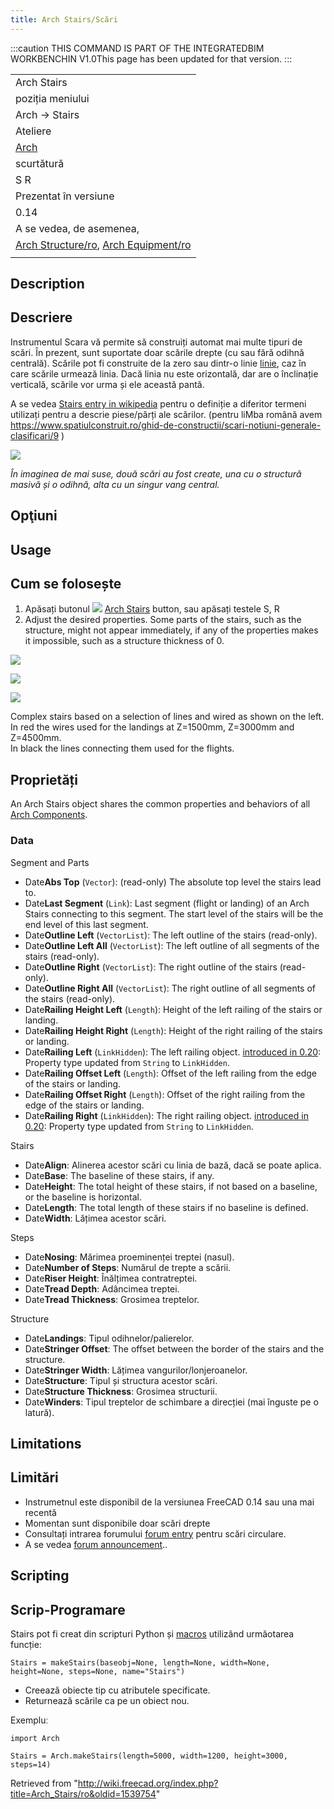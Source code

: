 ```yaml
---
title: Arch Stairs/Scări
---
```


:::caution
THIS COMMAND IS PART OF THE INTEGRATEDBIM WORKBENCHIN V1.0This page has been updated for that version.
:::

|                                                                                                                                                                                      |
| ------------------------------------------------------------------------------------------------------------------------------------------------------------------------------------ |
| Arch Stairs                                                                                                                                                                          |
| poziția meniului                                                                                                                                                                     |
| Arch → Stairs                                                                                                                                                                        |
| Ateliere                                                                                                                                                                             |
| [Arch](/Arch_Workbench/ro "Arch Workbench/ro")                                                                                                                                       |
| scurtătură                                                                                                                                                                           |
| S R                                                                                                                                                                                  |
| Prezentat în versiune                                                                                                                                                                |
| 0.14                                                                                                                                                                                 |
| A se vedea, de asemenea,                                                                                                                                                             |
| [Arch Structure/ro](/Arch_Structure/ro "Arch Structure/ro"), [Arch Equipment/ro](/index.php?title=Arch_Equipment/ro&action=edit&redlink=1 "Arch Equipment/ro (page does not exist)") |
|                                                                                                                                                                                      |

## Description

## Descriere

Instrumentul Scara vă permite să construiți automat mai multe tipuri de scări. În prezent, sunt suportate doar scările drepte (cu sau fără odihnă centrală). Scările pot fi construite de la zero sau dintr-o linie [linie](/Draft_Line "Draft Line"), caz în care scările urmează linia. Dacă linia nu este orizontală, dar are o înclinație verticală, scările vor urma și ele această pantă.

A se vedea [Stairs entry in wikipedia](http://en.wikipedia.org/wiki/Stairs) pentru o definiție a diferitor termeni utilizați pentru a descrie piese/părți ale scărilor. (pentru liMba română avem <https://www.spatiulconstruit.ro/ghid-de-constructii/scari-notiuni-generale-clasificari/9> )

![](/images/Arch_Stairs_example.jpg)

_În imaginea de mai suse, două scări au fost create, una cu o structură masivă și o odihnă, alta cu un singur vang central._

## Opţiuni

## Usage

## Cum se folosește

1. Apăsați butonul ![](/images/Arch_Stairs.png) [Arch Stairs](/Arch_Stairs "Arch Stairs") button, sau apăsați testele S, R
2. Adjust the desired properties. Some parts of the stairs, such as the structure, might not appear immediately, if any of the properties makes it impossible, such as a structure thickness of 0.

![](/images/Stairs_and_Landing_02.png)

![](/images/Stairs_and_Landing_01.png)

![](/images/Arch_Stairs_Complex_Example.png)

Complex stairs based on a selection of lines and wired as shown on the left.  
In red the wires used for the landings at Z=1500mm, Z=3000mm and Z=4500mm.  
In black the lines connecting them used for the flights.

## Proprietăți

An Arch Stairs object shares the common properties and behaviors of all [Arch Components](/Arch_Component "Arch Component").

### Data

Segment and Parts

- Date**Abs Top** (`Vector`): (read-only) The absolute top level the stairs lead to.
- Date**Last Segment** (`Link`): Last segment (flight or landing) of an Arch Stairs connecting to this segment. The start level of the stairs will be the end level of this last segment.
- Date**Outline Left** (`VectorList`): The left outline of the stairs (read-only).
- Date**Outline Left All** (`VectorList`): The left outline of all segments of the stairs (read-only).
- Date**Outline Right** (`VectorList`): The right outline of the stairs (read-only).
- Date**Outline Right All** (`VectorList`): The right outline of all segments of the stairs (read-only).
- Date**Railing Height Left** (`Length`): Height of the left railing of the stairs or landing.
- Date**Railing Height Right** (`Length`): Height of the right railing of the stairs or landing.
- Date**Railing Left** (`LinkHidden`): The left railing object. [introduced in 0.20](/Release_notes_0.20 "Release notes 0.20"): Property type updated from `String` to `LinkHidden`.
- Date**Railing Offset Left** (`Length`): Offset of the left railing from the edge of the stairs or landing.
- Date**Railing Offset Right** (`Length`): Offset of the right railing from the edge of the stairs or landing.
- Date**Railing Right** (`LinkHidden`): The right railing object. [introduced in 0.20](/Release_notes_0.20 "Release notes 0.20"): Property type updated from `String` to `LinkHidden`.

Stairs

- Date**Align**: Alinerea acestor scări cu linia de bază, dacă se poate aplica.
- Date**Base**: The baseline of these stairs, if any.
- Date**Height**: The total height of these stairs, if not based on a baseline, or the baseline is horizontal.
- Date**Length**: The total length of these stairs if no baseline is defined.
- Date**Width**: Lățimea acestor scări.

Steps

- Date**Nosing**: Mărimea proeminenței treptei (nasul).
- Date**Number of Steps**: Numărul de trepte a scării.
- Date**Riser Height**: Înălțimea contratreptei.
- Date**Tread Depth**: Adâncimea treptei.
- Date**Tread Thickness**: Grosimea treptelor.

Structure

- Date**Landings**: Tipul odihnelor/palierelor.
- Date**Stringer Offset**: The offset between the border of the stairs and the structure.
- Date**Stringer Width**: Lățimea vangurilor/lonjeroanelor.
- Date**Structure**: Tipul și structura acestor scări.
- Date**Structure Thickness**: Grosimea structurii.
- Date**Winders**: Tipul treptelor de schimbare a direcției (mai înguste pe o latură).

## Limitations

## Limitări

- Instrumetnul este disponibil de la versiunea FreeCAD 0.14 sau una mai recentă
- Momentan sunt disponibile doar scări drepte
- Consultați intrarea forumului [forum entry](http://forum.freecadweb.org/viewtopic.php?f=23&t=6534) pentru scări circulare.
- A se vedea [forum announcement](http://forum.freecadweb.org/viewtopic.php?f=9&t=4564)..

## Scripting

## Scrip-Programare

Stairs pot fi creat din scripturi Python și [macros](/Macros "Macros") utilizând urmăotarea funcție:

```
Stairs = makeStairs(baseobj=None, length=None, width=None, height=None, steps=None, name="Stairs")

```

- Creează obiecte tip cu atributele specificate.
- Returnează scările ca pe un obiect nou.

Exempluː

```
import Arch

Stairs = Arch.makeStairs(length=5000, width=1200, height=3000, steps=14)

```

Retrieved from "<http://wiki.freecad.org/index.php?title=Arch_Stairs/ro&oldid=1539754>"
